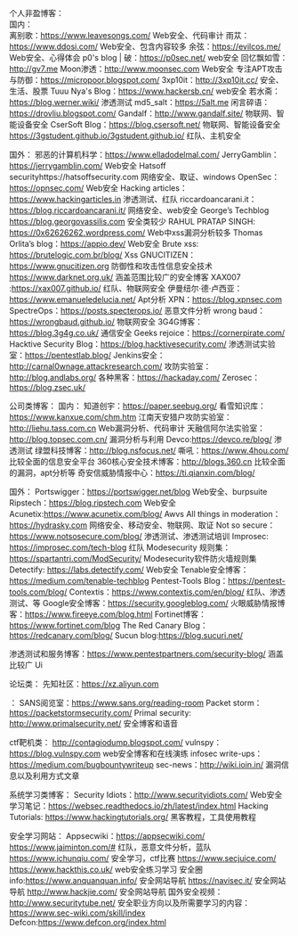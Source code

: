 个人非盈博客：  
国内：   
离别歌：https://www.leavesongs.com/
Web安全、代码审计
雨苁：https://www.ddosi.com/
Web安全、包含内容较多
余弦：https://evilcos.me/
Web安全、心得体会
p0's blog | 破：https://p0sec.net/
web安全
回忆飘如雪：http://gv7.me
Moon渗透：http://www.moonsec.com
Web安全
专注APT攻击与防御：https://micropoor.blogspot.com/
3xp10it：http://3xp10it.cc/
安全、生活、股票
Tuuu Nya's Blog：https://www.hackersb.cn/
web安全
若水斋：https://blog.werner.wiki/
渗透测试
md5_salt：https://5alt.me
闲言碎语：https://drovliu.blogspot.com/
Gandalf：http://www.gandalf.site/
物联网、智能设备安全
CserSoft Blog：https://blog.csersoft.net/
物联网、智能设备安全
https://3gstudent.github.io/3gstudent.github.io/
红队、主机安全

国外：
邪恶的计算机科学：https://www.elladodelmal.com/
JerryGamblin：https://jerrygamblin.com/
Web安全
Hatsoff securityhttps://hatsoffsecurity.com
网络安全、取证、windows
OpenSec：https://opnsec.com/
Web安全
Hacking articles：https://www.hackingarticles.in
渗透测试、红队
riccardoancarani.it：https://blog.riccardoancarani.it/
网络安全、web安全
George’s Techblog https://blog.georgovassilis.com
安全类较少
RAHUL PRATAP SINGH: https://0x62626262.wordpress.com/
Web中xss漏洞分析较多
Thomas Orlita’s blog：https://appio.dev/
Web安全
Brute xss: https://brutelogic.com.br/blog/
Xss
GNUCITIZEN：https://www.gnucitizen.org
防御性和攻击性信息安全技术
https://www.darknet.org.uk/
涵盖范围比较广的安全博客
XAX007 :https://xax007.github.io/
红队、物联网安全
伊曼纽尔·德·卢西亚：https://www.emanueledelucia.net/
Apt分析
XPN：https://blog.xpnsec.com
SpectreOps：https://posts.specterops.io/
恶意文件分析
wrong baud：https://wrongbaud.github.io/
物联网安全
3G4G博客：https://blog.3g4g.co.uk/
通信安全
Geeks rejoice：https://cornerpirate.com/
Hacktive Security Blog：https://blog.hacktivesecurity.com/
渗透测试实验室：https://pentestlab.blog/
Jenkins安全：http://carnal0wnage.attackresearch.com/
攻防实验室：http://blog.andlabs.org/
各种黑客：https://hackaday.com/
Zerosec：https://blog.zsec.uk/

公司类博客：
国内：
知道创宇：https://paper.seebug.org/
看雪知识库：https://www.kanxue.com/chm.htm
江南天安猎户攻防实验室：http://liehu.tass.com.cn
Web漏洞分析、代码审计
天融信阿尔法实验室：http://blog.topsec.com.cn/
漏洞分析与利用
Devco:https://devco.re/blog/
渗透测试
绿盟科技博客：http://blog.nsfocus.net/
嘶吼：https://www.4hou.com/
比较全面的信息安全平台
360核心安全技术博客：http://blogs.360.cn
比较全面的漏洞，apt分析等
奇安信威胁情报中心：https://ti.qianxin.com/blog/


国外：
Portswigger：https://portswigger.net/blog
Web安全、burpsuite
Ripstech：https://blog.ripstech.com
Web安全
Acunetix:https://www.acunetix.com/blog/
Awvs
All things in moderation：https://hydrasky.com
网络安全、移动安全、物联网、取证
Not so secure：https://www.notsosecure.com/blog/
渗透测试、渗透测试培训
Improsec: https://improsec.com/tech-blog
红队
Modesecurity 规则集：https://spartantri.com/ModSecurity/
Modesecurity软件防火墙规则集
Detectify: https://labs.detectify.com/
Web安全
Tenable安全博客：https://medium.com/tenable-techblog
Pentest-Tools Blog：https://pentest-tools.com/blog/
Contextis：https://www.contextis.com/en/blog/
红队、渗透测试、等
Google安全博客：https://security.googleblog.com/
火眼威胁情报博客：https://www.fireeye.com/blog.html
Fortinet博客：https://www.fortinet.com/blog
The Red Canary Blog：https://redcanary.com/blog/
Sucun blog:https://blog.sucuri.net/

渗透测试和服务博客：https://www.pentestpartners.com/security-blog/
涵盖比较广
Ui

论坛类：
先知社区：https://xz.aliyun.com


：
SANS阅览室：https://www.sans.org/reading-room
Packet storm：https://packetstormsecurity.com/
Primal security: http://www.primalsecurity.net/
安全博客和语音

ctf靶机类：
http://contagiodump.blogspot.com/
vulnspy：https://blog.vulnspy.com
web安全博客和在线演练
infosec write-ups：https://medium.com/bugbountywriteup
sec-news：http://wiki.ioin.in/
漏洞信息以及利用方式文章


系统学习类博客：
Security Idiots：http://www.securityidiots.com/
Web安全学习笔记：https://websec.readthedocs.io/zh/latest/index.html
Hacking Tutorials: https://www.hackingtutorials.org/
黑客教程，工具使用教程

安全学习网站：
Appsecwiki：https://appsecwiki.com/
https://www.jaiminton.com/# 
红队，恶意文件分析，蓝队
https://www.ichunqiu.com/
安全学习，ctf比赛
https://www.secjuice.com/
https://www.hackthis.co.uk/
web安全练习学习
安全圈info:https://www.anquanquan.info/
安全网站导航
https://navisec.it/
安全网站导航
http://www.hackjie.com/
安全网站导航
国外安全视频：http://www.securitytube.net/
安全职业方向以及所需要学习的内容：https://www.sec-wiki.com/skill/index
Defcon:https://www.defcon.org/index.html
